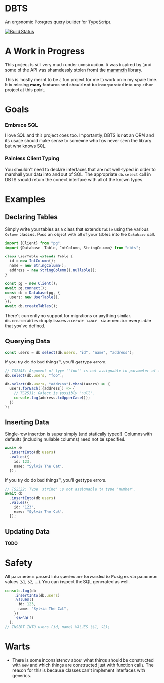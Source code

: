 # DBTS
An ergonomic Postgres query builder for TypeScript.

[![Build Status](https://travis-ci.org/travigd/dbts.svg?branch=master)](https://travis-ci.org/travigd/dbts)

# A Work in Progress
This project is still very much under construction.
It was inspired by (and some of the API was shamelessly stolen from) the [mammoth](https://github.com/Ff00ff/mammoth) library.

This is mostly meant to be a fun project for me to work on in my spare time.
It is missing **many** features and should not be incorporated into any other project at this point.

# Goals

### Embrace SQL
I love SQL and this project does too.
Importantly, DBTS is **not** an ORM and its usage should make sense to someone who has never seen the library but who knows SQL.

### Painless Client Typing
You shouldn't need to declare interfaces that are not well-typed in order to marshall your data into and out of SQL.
The appropriate `db.select` call in DBTS should return the correct interface with all of the known types.

# Examples

## Declaring Tables
Simply write your tables as a class that extends `Table` using the various `Column` classes.
Pass an object with all of your tables into the `Database` call.
```ts
import {Client} from "pg";
import {Database, Table, IntColumn, StringColumn} from "dbts";

class UserTable extends Table {
  id = new IntColumn();
  name = new StringColumn();
  address = new StringColumn().nullable();
}

const pg = new Client();
await pg.connect();
const db = Database(pg, {
  users: new UserTable(),
});
await db.createTables();
```

There's currently no support for migrations or anything similar.
`db.createTables` simply issues a `CREATE TABLE ` statement for every table that you've defined.

## Querying Data
```ts
const users = db.select(db.users, "id", "name", "address");
```

If you try do do bad things™, you'll get type errors.
```ts
// TS2345: Argument of type '"foo"' is not assignable to parameter of type '"id" | "name" | "address"
db.select(db.users, "foo");

db.select(db.users, "address").then((users) => {
  users.forEach(({address}) => {
    // TS2531: Object is possibly 'null'.
    console.log(address.toUpperCase());
  })
);
```

## Inserting Data
Single-row insertion is super simply (and statically typed!).
Columns with defaults (including nullable columns) need not be specified.
```ts
await db
  .insertInto(db.users)
  .values({
    id: 123,
    name: "Sylvia The Cat",
  });
```

If you try do do bad things™, you'll get type errors.
```ts
// TS2322: Type 'string' is not assignable to type 'number'.
await db
  .insertInto(db.users)
  .values({
    id: "123",
    name: "Sylvia The Cat",
  });
```


## Updating Data
**TODO**

# Safety
All parameters passed into queries are forwarded to Postgres via parameter values (`$1`, `$2`, ...).
You can inspect the SQL generated as well.
```ts
console.log(db
    .insertInto(db.users)
    .values({
      id: 123,
      name: "Sylvia The Cat",
    })
    .$toSQL()
  );
// INSERT INTO users (id, name) VALUES ($1, $2);
```

# Warts
* There is some inconsistency about what things should be constructed with `new` and which things are constructed just
  with function calls. The reason for this is because classes can't implement interfaces with generics.